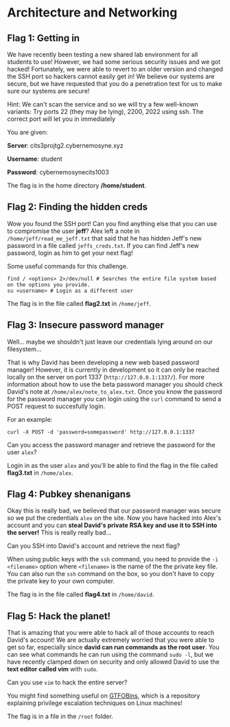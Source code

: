 # Architecture and Networking

## Flag 1: Getting in

We have recently been testing a new shared lab environment for all students to use! However, we had some serious security issues and we got hacked! Fortunately, we were able to revert to an older version and changed the SSH port so hackers cannot easily get in! We believe our systems are secure, but we have requested that you do a penetration test for us to make sure our systems are secure!

Hint: We can't scan the service and so we will try a few well-known variants: Try ports 22 \(they may be lying\), 2200, 2022 using ssh. The correct port will let you in immediately

You are given:

**Server**: cits3projtg2.cybernemosyne.xyz

**Username**: student

**Password**: cybernemosynecits1003

The flag is in the home directory **/home/student**.

## Flag 2: Finding the hidden creds

Wow you found the SSH port! Can you find anything else that you can use to compromise the user **jeff**? Alex left a note in `/home/jeff/read_me_jeff.txt` that said that he has hidden Jeff's new password in a file called `jeffs_creds.txt`. If you can find Jeff's new password, login as him to get your next flag!

Some useful commands for this challenge.

```text
find / <options> 2>/dev/null # Searches the entire file system based on the options you provide.
su <username> # Login as a different user
```

The flag is in the file called **flag2.txt** in `/home/jeff`.

## Flag 3: Insecure password manager

Well... maybe we shouldn't just leave our credentials lying around on our filesystem...

That is why David has been developing a new web based password manager! However, it is currently in development so it can only be reached locally on the server on port 1337 \(`http://127.0.0.1:1337/`\). For more information about how to use the beta password manager you should check David's note at `/home/alex/note_to_alex.txt`. Once you know the password for the password manager you can login using the `curl` command to send a POST request to succesfully login.

For an example:

```text
curl -X POST -d 'password=somepassword' http://127.0.0.1:1337
```

Can you access the password manager and retrieve the password for the user `alex`?

Login in as the user `alex` and you'll be able to find the flag in the file called **flag3.txt** in `/home/alex`.

## Flag 4: Pubkey shenanigans

Okay this is really bad, we believed that our password manager was secure so we put the credentials `alex` on the site. Now you have hacked into Alex's account and you can **steal David's private RSA key and use it to SSH into the server!** This is really really bad...

Can you SSH into David's account and retrieve the next flag?

When using public keys with the `ssh` command, you need to provide the `-i <filename>` option where `<filename>` is the name of the the private key file. You can also run the `ssh` command on the box, so you don't have to copy the private key to your own computer.

The flag is in the file called **flag4.txt** in `/home/david`.

## Flag 5: Hack the planet!

That is amazing that you were able to hack all of those accounts to reach David's account! We are actually extremely worried that you were able to get so far, especially since **david can run commands as the root user**. You can see what commands he can run using the command `sudo -l`, but we have recently clamped down on security and only allowed David to use the **text editor called vim** with `sudo`.

Can you use `vim` to hack the entire server?

You might find something useful on [GTFOBins](https://gtfobins.github.io/), which is a repository explaining privilege escalation techniques on Linux machines!

The flag is in a file in the `/root` folder.



